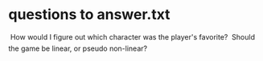 
# questions to answer.txt
	How would I figure out which character was the player's favorite? 
	Should the game be linear, or pseudo non-linear?
